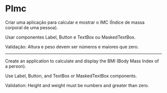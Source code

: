 
# PImc

Criar uma aplicação para calcular e mostrar o IMC (Índice de massa corporal de uma pessoa).

Usar componentes Label, Button e TextBox ou MaskedTextBox.

Validação: Altura e peso devem ser números e maiores que zero.

------------------------------------------------------------------------------------------------

Create an application to calculate and display the BMI (Body Mass Index of a person).

Use Label, Button, and TextBox or MaskedTextBox components.

Validation: Height and weight must be numbers and greater than zero.
